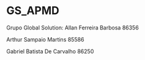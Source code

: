 # GS_APMD
Grupo Global Solution:
Allan Ferreira Barbosa 86356 



Arthur Sampaio Martins 85586




Gabriel Batista De Carvalho 86250
